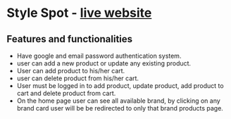 # Style Spot - [live website](https://zingy-salamander-c3d89e.netlify.app/)

## Features and functionalities
* Have google and email password authentication system.
* user can add a new product or update any existing product.
* User can add product to his/her cart.
* user can delete product from his/her cart.
* User must be logged in to add product, update product, add product to cart and delete product from cart.
* On the home page user can see all available brand, by clicking on any brand card user will be be redirected to only that brand products page.
